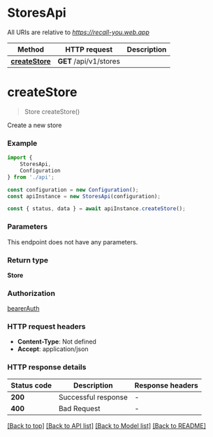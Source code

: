 # StoresApi

All URIs are relative to *https://recall-you.web.app*

|Method | HTTP request | Description|
|------------- | ------------- | -------------|
|[**createStore**](#createstore) | **GET** /api/v1/stores | |

# **createStore**
> Store createStore()

Create a new store

### Example

```typescript
import {
    StoresApi,
    Configuration
} from './api';

const configuration = new Configuration();
const apiInstance = new StoresApi(configuration);

const { status, data } = await apiInstance.createStore();
```

### Parameters
This endpoint does not have any parameters.


### Return type

**Store**

### Authorization

[bearerAuth](../README.md#bearerAuth)

### HTTP request headers

 - **Content-Type**: Not defined
 - **Accept**: application/json


### HTTP response details
| Status code | Description | Response headers |
|-------------|-------------|------------------|
|**200** | Successful response |  -  |
|**400** | Bad Request |  -  |

[[Back to top]](#) [[Back to API list]](../README.md#documentation-for-api-endpoints) [[Back to Model list]](../README.md#documentation-for-models) [[Back to README]](../README.md)


